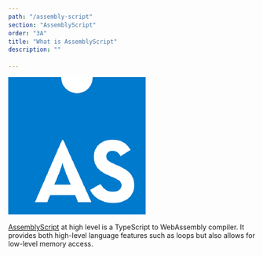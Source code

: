 ```yaml
---
path: "/assembly-script"
section: "AssemblyScript"
order: "3A"
title: "What is AssemblyScript"
description: ""

---
```

![AssemblyScript](./images/as.png)

[AssemblyScript](https://www.assemblyscript.org/introduction.html) at high level is a TypeScript to WebAssembly compiler. It provides both high-level language features such as loops but also allows for low-level memory access.
